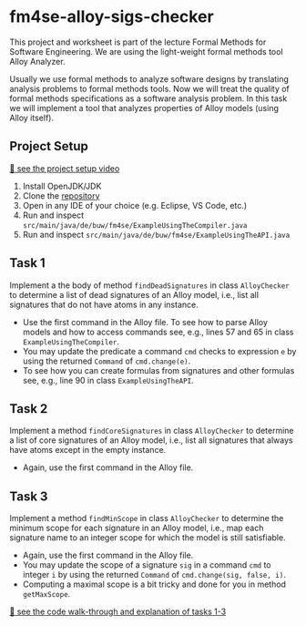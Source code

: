 # fm4se-alloy-sigs-checker

This project and worksheet is part of the lecture Formal Methods for Software Engineering. We are using the light-weight formal methods tool Alloy Analyzer.

Usually we use formal methods to analyze software designs by translating analysis problems to formal methods tools. Now we will treat the quality of formal methods specifications as a software analysis problem. In this task we will implement a tool that analyzes properties of Alloy models (using Alloy itself).

## Project Setup

[📼 see the project setup video](https://www.youtube.com/watch?v=40MA55S3F8c&list=PLGyeoukah9NYNMJhcHXLjAGN294O2uXCB&index=6)

1. Install OpenJDK/JDK 
2. Clone the [repository](https://github.com/se-buw/fm4se-alloy-sigs-checker.git)
3. Open in any IDE of your choice (e.g. Eclipse, VS Code, etc.)
4. Run and inspect `src/main/java/de/buw/fm4se/ExampleUsingTheCompiler.java`
5. Run and inspect `src/main/java/de/buw/fm4se/ExampleUsingTheAPI.java`

## Task 1

Implement a the body of method `findDeadSignatures` in class `AlloyChecker` to determine a list of dead signatures of an Alloy model, i.e., list all signatures that do not have atoms in any instance.

* Use the first command in the Alloy file. To see how to parse Alloy models and how to access commands see, e.g., lines 57 and 65 in class `ExampleUsingTheCompiler`.
* You may update the predicate a command `cmd` checks to expression `e` by using the returned `Command` of `cmd.change(e)`.
* To see how you can create formulas from signatures and other formulas see, e.g., line 90 in class `ExampleUsingTheAPI`.

## Task 2

Implement a method `findCoreSignatures` in class `AlloyChecker` to determine a list of core signatures of an Alloy model, i.e., list all signatures that always have atoms except in the empty instance.

* Again, use the first command in the Alloy file.

## Task 3

Implement a method `findMinScope` in class `AlloyChecker` to determine the minimum scope for each signature in an Alloy model, i.e., map each signature name to an integer scope for which the model is still satisfiable.

* Again, use the first command in the Alloy file.
* You may update the scope of a signature `sig` in a command `cmd` to integer `i` by using the returned `Command` of `cmd.change(sig, false, i)`.
* Computing a maximal scope is a bit tricky and done for you in method `getMaxScope`.

[📼 see the code walk-through and explanation of tasks 1-3](https://www.youtube.com/watch?v=qa08IzWqSQs&list=PLGyeoukah9NYNMJhcHXLjAGN294O2uXCB&index=7)